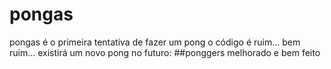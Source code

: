 # pongas
pongas é o primeira tentativa de fazer um pong
o código é ruim... bem ruim...
existirá um novo pong no futuro: 
##ponggers
melhorado e bem feito
